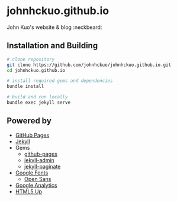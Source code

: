 
# johnhckuo.github.io

John Kuo's website & blog :neckbeard:

## Installation and Building

```bash
# clone repository
git clone https://github.com/johnhckuo/johnhckuo.github.io.git
cd johnhckuo.github.io

# install required gems and dependencies
bundle install

# build and run locally
bundle exec jekyll serve
```

## Powered by

- [GitHub Pages](https://pages.github.com/)
- [Jekyll](https://jekyllrb.com/)
- Gems
  - [github-pages](https://rubygems.org/gems/github-pages)
  - [jekyll-admin](https://rubygems.org/gems/jekyll-admin)
  - [jekyll-paginate](https://rubygems.org/gems/jekyll-paginate)
- [Google Fonts](https://fonts.google.com/)
  - [Open Sans](https://fonts.google.com/specimen/Open+Sans)
- [Google Analytics](https://analytics.google.com/)
- [HTML5 Up](https://html5up.net/)

